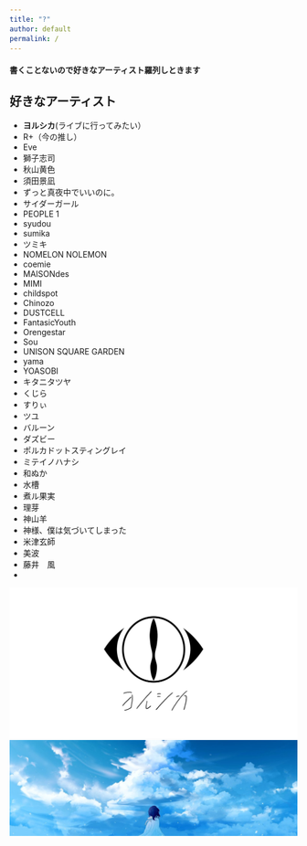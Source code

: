 ```yaml
---
title: "?"
author: default
permalink: /
---
```


#### 書くことないので好きなアーティスト羅列しときます
  
## 好きなアーティスト
 - **ヨルシカ**(ライブに行ってみたい）
 - R+（今の推し）
 - Eve
 - 獅子志司
 - 秋山黄色
 - 須田景凪
 - ずっと真夜中でいいのに。
 - サイダーガール
 - PEOPLE 1
 - syudou
 - sumika
 - ツミキ
 - NOMELON NOLEMON
 - coemie
 - MAISONdes
 - MIMI
 - childspot
 - Chinozo
 - DUSTCELL
 - FantasicYouth
 - Orengestar
 - Sou
 - UNISON SQUARE GARDEN
 - yama
 - YOASOBI
 - キタニタツヤ
 - くじら
 - すりぃ
 - ツユ
 - バルーン
 - ダズビー
 - ポルカドットスティングレイ
 - ミテイノハナシ
 - 和ぬか
 - 水槽
 - 煮ル果実
 - 理芽
 - 神山羊
 - 神様、僕は気づいてしまった
 - 米津玄師
 - 美波
 - 藤井　風
 - 
![image](/assets/images/ogimg.png)
![image](assets/images/icons/1500x500.jpeg)
